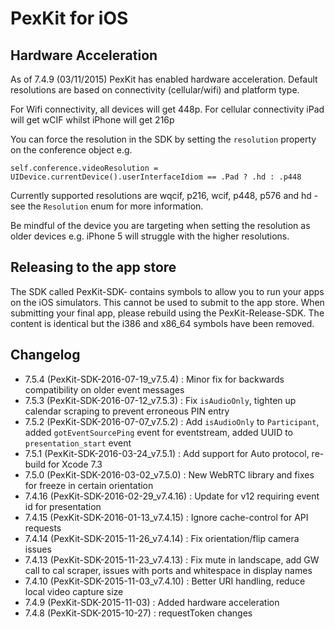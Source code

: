 # PexKit for iOS

## Hardware Acceleration

As of 7.4.9 (03/11/2015) PexKit has enabled hardware acceleration.
Default resolutions are based on connectivity (cellular/wifi) and
platform type.

For Wifi connectivity, all devices will get 448p.  For cellular
connectivity iPad will get wCIF whilst iPhone will get 216p

You can force the resolution in the SDK by setting the `resolution`
property on the conference object e.g.

    self.conference.videoResolution = UIDevice.currentDevice().userInterfaceIdiom == .Pad ? .hd : .p448

Currently supported resolutions are wqcif, p216, wcif, p448, p576 and
hd - see the `Resolution` enum for more information.

Be mindful of the device you are targeting when setting the
resolution as older devices e.g. iPhone 5 will struggle with the
higher resolutions.

## Releasing to the app store

The SDK called PexKit-SDK-<date> contains symbols to allow you to run
your apps on the iOS simulators.  This cannot be used to submit to the
app store.  When submitting your final app, please rebuild using the
PexKit-Release-SDK.  The content is identical but the i386 and x86_64
symbols have been removed.

## Changelog

 - 7.5.4 (PexKit-SDK-2016-07-19_v7.5.4)   : Minor fix for backwards compatibility on older event
                                            messages
 - 7.5.3 (PexKit-SDK-2016-07-12_v7.5.3)   : Fix `isAudioOnly`, tighten up calendar scraping
                                            to prevent erroneous PIN entry
 - 7.5.2 (PexKit-SDK-2016-07-07_v7.5.2)   : Add `isAudioOnly` to `Participant`, added `gotEventSourcePing` event
                                            for eventstream, added UUID to `presentation_start` event
 - 7.5.1 (PexKit-SDK-2016-03-24_v7.5.1)   : Add support for Auto protocol, re-build for Xcode 7.3
 - 7.5.0 (PexKit-SDK-2016-03-02_v7.5.0)   : New WebRTC library and fixes for freeze in certain orientation
 - 7.4.16 (PexKit-SDK-2016-02-29_v7.4.16) : Update for v12 requiring event id for presentation
 - 7.4.15 (PexKit-SDK-2016-01-13_v7.4.15) : Ignore cache-control for API requests
 - 7.4.14 (PexKit-SDK-2015-11-26_v7.4.14) : Fix orientation/flip camera issues
 - 7.4.13 (PexKit-SDK-2015-11-23_v7.4.13) : Fix mute in landscape, add GW call to cal scraper,
                                            issues with ports and whitespace in display names
 - 7.4.10 (PexKit-SDK-2015-11-03_v7.4.10) : Better URI handling, reduce local video capture size
 - 7.4.9  (PexKit-SDK-2015-11-03)         : Added hardware acceleration
 - 7.4.8  (PexKit-SDK-2015-10-27)         : requestToken changes
